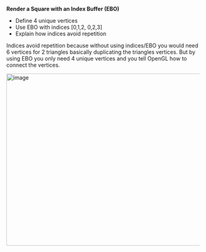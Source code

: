 **Render a Square with an Index Buffer (EBO)**
- Define 4 unique vertices
- Use EBO with indices [0,1,2, 0,2,3]
- Explain how indices avoid repetition

Indices avoid repetition because without using indices/EBO you would need 6 vertices for 2 triangles basically duplicating the triangles vertices. But by using EBO you only need 4 unique vertices and you tell OpenGL how to connect the vertices.

<img width="507" height="450" alt="image" src="https://github.com/user-attachments/assets/22e19a1b-3ade-44a3-9037-b93282059528" />
